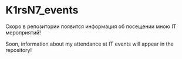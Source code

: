 # K1rsN7_events
Скоро в репозитории появится информация об посещении мною IT мероприятий!

Soon, information about my attendance at IT events will appear in the repository!
